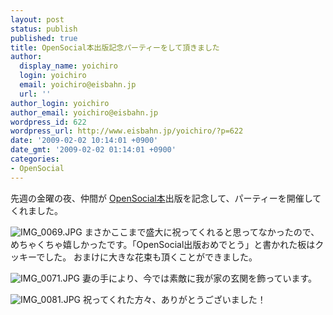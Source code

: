 ```yaml
---
layout: post
status: publish
published: true
title: OpenSocial本出版記念パーティーをして頂きました
author:
  display_name: yoichiro
  login: yoichiro
  email: yoichiro@eisbahn.jp
  url: ''
author_login: yoichiro
author_email: yoichiro@eisbahn.jp
wordpress_id: 622
wordpress_url: http://www.eisbahn.jp/yoichiro/?p=622
date: '2009-02-02 10:14:01 +0900'
date_gmt: '2009-02-02 01:14:01 +0900'
categories:
- OpenSocial
---
```


先週の金曜の夜、仲間が
[OpenSocial本](http://www.amazon.co.jp/dp/4774137480?tag=eclipseplugin-22&camp=1027&creative=7407&linkCode=as4&creativeASIN=4774137480&adid=0B48NSV6VRSVHGN0J9WD&)出版を記念して、パーティーを開催してくれました。

![IMG_0069.JPG](http://www.eisbahn.jp/yoichiro/images/IMG_0069.JPG)
まさかここまで盛大に祝ってくれると思ってなかったので、めちゃくちゃ嬉しかったです。「OpenSocial出版おめでとう」と書かれた板はクッキーでした。
おまけに大きな花束も頂くことができました。

![IMG_0071.JPG](http://www.eisbahn.jp/yoichiro/images/IMG_0071.JPG)
妻の手により、今では素敵に我が家の玄関を飾っています。

![IMG_0081.JPG](http://www.eisbahn.jp/yoichiro/images/IMG_0081.JPG)
祝ってくれた方々、ありがとうございました！
